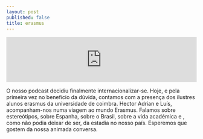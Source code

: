```yaml
---
layout: post
published: false
title: erasmus
---
```

<iframe width="100%" height="120" src="https://www.mixcloud.com/widget/iframe/?hide_cover=1&light=1&feed=%2Fbeneficiodaduvida%2Fbenef%C3%ADcio-da-d%C3%BAvida-erasmus%2F" frameborder="0" ></iframe>

O nosso podcast decidiu finalmente internacionalizar-se. Hoje, e pela primeira vez no benefício da dúvida, contamos com a presença dos ilustres alunos erasmus da universidade de coimbra. Hector Adrian e Luís, acompanham-nos numa viagem ao mundo Erasmus. Falamos sobre estereótipos, sobre Espanha, sobre o Brasil, sobre a vida académica e , como não podia deixar de ser, da estadia no nosso país. Esperemos que gostem da nossa animada conversa.


